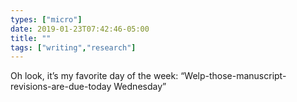 ```yaml
---
types: ["micro"]
date: 2019-01-23T07:42:46-05:00
title: ""
tags: ["writing","research"]
---
```

Oh look, it’s my favorite day of the week: “Welp-those-manuscript-revisions-are-due-today Wednesday”

